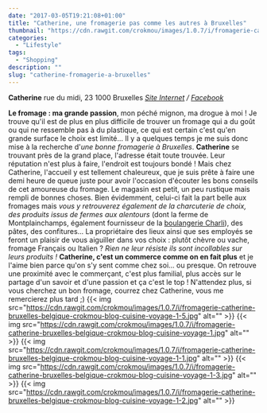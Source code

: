 ```yaml
---
date: "2017-03-05T19:21:08+01:00"
title: "Catherine, une fromagerie pas comme les autres à Bruxelles"
thumbnail: "https://cdn.rawgit.com/crokmou/images/1.0.7/i/fromagerie-catherine-bruxelles-belgique-crokmou-blog-cuisine-voyage-1-4.jpg"
categories:
  - "Lifestyle"
tags:
  - "Shopping"
description: ""
slug: "catherine-fromagerie-a-bruxelles"
---
```


**Catherine** rue du midi, 23 1000 Bruxelles _[Site Internet](http://fromagerie-catherine.be/fr) / [Facebook](https://www.facebook.com/Catherine-999852820076486/)_

**Le fromage : ma grande passion**, mon péché mignon, ma drogue à moi ! Je trouve qu'il est de plus en plus difficile de trouver un fromage qui a du goût ou qui ne ressemble pas à du plastique, ce qui est certain c'est qu'en grande surface le choix est limité... Il y a quelques temps je me suis donc mise à la recherche d'_une bonne fromagerie à Bruxelles_. **Catherine** se trouvant près de la grand place, l'adresse était toute trouvée. Leur réputation n'est plus à faire, l'endroit est toujours bondé ! Mais chez Catherine, l'accueil y est tellement chaleureux, que je suis prête à faire une demi heure de queue juste pour avoir l'occasion d'écouter les bons conseils de cet amoureuse du fromage. Le magasin est petit, un peu rustique mais rempli de bonnes choses. Bien évidemment, celui-ci fait la part belle aux fromages mais _vous y retrouverez également de la charcuterie de choix, des produits issus de fermes aux alentours_ (dont la ferme de Montplainchamps, également fournisseur de la [boulangerie Charli](https://crokmou.com/2016/04/charli-boulangerie-patisserie-bruxelles)), des pâtes, des confitures... La propriétaire des lieux ainsi que ses employés se feront un plaisir de vous aiguiller dans vos choix : plutôt chèvre ou vache, fromage Français ou Italien ? _Rien ne leur résiste ils sont incollables sur leurs produits !_ **Catherine, c'est un commerce comme on en fait plus** et je l'aime bien parce qu'on s'y sent comme chez soi... ou presque. On retrouve une proximité avec le commerçant, c'est plus familial, plus accès sur le partage d'un savoir et d'une passion et ça c'est le top ! N'attendez plus, si vous cherchez un bon fromage, courrez chez Catherine, vous me remercierez plus tard ;) {{< img src="https://cdn.rawgit.com/crokmou/images/1.0.7/i/fromagerie-catherine-bruxelles-belgique-crokmou-blog-cuisine-voyage-1-5.jpg" alt="" >}} {{< img src="https://cdn.rawgit.com/crokmou/images/1.0.7/i/fromagerie-catherine-bruxelles-belgique-crokmou-blog-cuisine-voyage-1.jpg" alt="" >}} {{< img src="https://cdn.rawgit.com/crokmou/images/1.0.7/i/fromagerie-catherine-bruxelles-belgique-crokmou-blog-cuisine-voyage-1-1.jpg" alt="" >}} {{< img src="https://cdn.rawgit.com/crokmou/images/1.0.7/i/fromagerie-catherine-bruxelles-belgique-crokmou-blog-cuisine-voyage-1-3.jpg" alt="" >}} {{< img src="https://cdn.rawgit.com/crokmou/images/1.0.7/i/fromagerie-catherine-bruxelles-belgique-crokmou-blog-cuisine-voyage-1-2.jpg" alt="" >}}